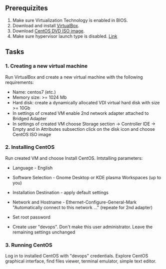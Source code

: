 ## Prerequizites
1. Make sure Virtualization Technology is enabled in BIOS.
2. Download and install [VirtualBox](https://www.virtualbox.org/wiki/Downloads).
3. Download [CentOS DVD ISO image](https://www.centos.org/download/).
4. Make sure hypervisor launch type is disabled. [Link](https://stackoverflow.com/a/50119065)

## Tasks

### 1. Creating a new virtual machine
Run VirtualBox and create a new virtual machine with the following requirements:
- Name: centos7 (etc.)
- Memory size: >= 1024 Mb
- Hard disk: create a dynamically allocated VDI virtual hard disk with size >= 10Gb
- In settings of created VM enable 2nd network adapter attached to Bridged Adapter
- In settings of created VM choose Storage section -> Controller IDE -> Empty and in Attributes subsection click on the disk icon and choose CentOS ISO image

### 2. Installing CentOS
Run created VM and choose Install CentOS.
Intstalling parameters:
- Language - English
- Software Selection - Gnome Desktop or KDE plasma Workspaces (up to you)
- Installation Destination - apply default settings
- Network and Hostname - Ethernet-Configure-General-Mark "Automatically connect to this network ..." (repeate for 2nd adapter)

- Set root password
- Create user "devops". Don't make this user administrator. Leave the remaining settings unchanged

### 3. Running CentOS
Log in to installed CentOS with "devops" credentials.
Explore CentOS graphical interface, find files viewer, terminal emulator, simple text editor.

